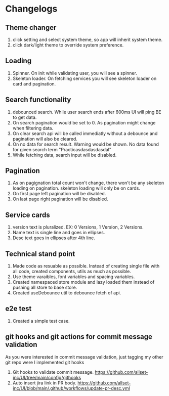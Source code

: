 # Changelogs

## Theme changer

1. click setting and select system theme, so app will inherit system theme.
2. click dark/light theme to override system preference.

## Loading

1. Spinner. On init while validating user, you will see a spinner.
2. Skeleton loader. On fetching services you will see skeleton loader on card and pagination.

## Search functionality

1. debounced search. While user search ends after 600ms UI will ping BE to get data.
2. On search pagination would be set to 0. As pagination might change when filtering data.
3. On clear search api will be called immediatly without a debounce and pagination will also be cleared.
4. On no data for search result. Warning would be shown. No data found for given search term "Practicasdasdasdasdal"
5. While fetching data, search input will be disabled.

## Pagination

1. As on pagignation total count won't change, there won't be any skeleton loading on pagination. skeleton loading will only be on cards.
2. On first page left pagination will be disabled.
3. On last page right pagination will be disabled.

## Service cards

1. version text is pluralized. EX: 0 Versions, 1 Version, 2 Versions.
2. Name text is single line and goes in ellipses.
3. Desc text goes in ellipses after 4th line.

## Technical stand point

1. Made code as resuable as possible. Instead of creating single file with all code, created components, utils as much as possible.
2. Use theme varaibles, font variables and spacing variables.
3. Created namespaced store module and lazy loaded them instead of pushing all store to base store.
4. Created useDebounce util to debounce fetch of api.

## e2e test

1. Created a simple test case.

## git hooks and git actions for commit message validation

As you were interested in commit message validation, just tagging my other git repo were I implemented git hooks

1. Git hooks to validate commit message. https://github.com/allset-inc/UI/tree/main/config/githooks
2. Auto insert jira link in PR body. https://github.com/allset-inc/UI/blob/main/.github/workflows/update-pr-desc.yml
